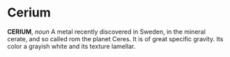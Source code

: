 # Cerium

**CERIUM**, _noun_ A metal recently discovered in Sweden, in the mineral cerate, and so called rom the planet Ceres. It is of great specific gravity. Its color a grayish white and its texture lamellar.